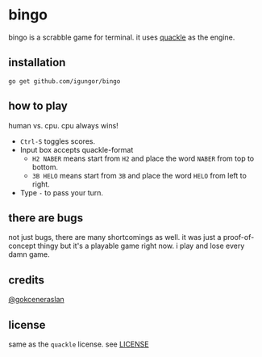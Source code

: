 # bingo

bingo is a scrabble game for terminal. it uses [quackle](https://github.com/quackle/quackle) as the
engine.

## installation

`go get github.com/igungor/bingo`

## how to play

human vs. cpu. cpu always wins!

- `Ctrl-S` toggles scores.
- Input box accepts quackle-format
  * `H2 NABER` means start from `H2` and place the word `NABER` from top to bottom.
  * `3B HELO` means start from `3B` and place the word `HELO` from left to right.
- Type `-` to pass your turn.

## there are bugs

not just bugs, there are many shortcomings as well. it was just a proof-of-concept thingy but it's
a playable game right now. i play and lose every damn game.

## credits

[@gokceneraslan](https://github.com/gokceneraslan)

## license

same as the `quackle` license. see
[LICENSE](https://github.com/quackle/quackle/blob/master/LICENSE)
